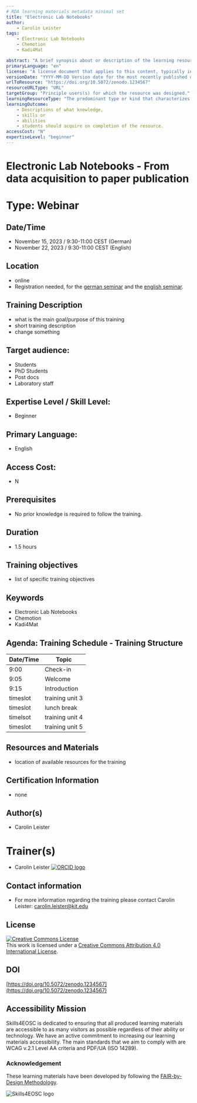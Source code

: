 ```yaml
---
# RDA learning materials metadata minimal set
title: "Electronic Lab Notebooks"
author: 
    - Carolin Leister
tags: 
    - Electronic Lab Notebooks
    - Chemotion 
    - Kadi4Mat

abstract: "A brief synopsis about or description of the learning resource."
primaryLanguage: "en"
license: "A license document that applies to this content, typically indicated by URL"
versionDate: "YYYY-MM-DD Version date for the most recently published or broadcast resource."
urlToResource: "https://doi.org/10.5072/zenodo.1234567"
resourceURLType: "URL"
targetGroup: "Principle users(s) for which the resource was designed."
learningResourceType: "The predominant type or kind that characterizes the learning resource."
learningOutcome: 
    - Descriptions of what knowledge, 
    - skills or 
    - abilities 
    - students should acquire on completion of the resource.
accessCost: "N"
expertiseLevel: "beginner"
---
```


# Electronic Lab Notebooks - From data acquisition to paper publication
# Type: Webinar

## Date/Time
- November 15, 2023 / 9:30-11:00 CEST (German)
- November 22, 2023 / 9:30-11:00 CEST (English)

## Location

- online
- Registration needed, for the [german seminar](https://www.bibliothek.kit.edu/veranstaltungskalender.php/register/50802#calendar_top) and the [english seminar](https://www.bibliothek.kit.edu/veranstaltungskalender.php/register/50803#calendar_top).

## Training Description

- what is the main goal/purpose of this training
- short training description
- change something

## Target audience:
- Students
- PhD Students
- Post docs
- Laboratory staff
## Expertise Level / Skill Level:
- Beginner

## Primary Language:
- English

## Access Cost:
- N

## Prerequisites
- No prior knowledge is required to follow the training.

## Duration
- 1.5 hours

## Training objectives

- list of specific training objectives

## Keywords
 - Electronic Lab Notebooks
 - Chemotion 
 - Kadi4Mat


## Agenda: Training Schedule - Training Structure

| Date/Time | Topic             |
|-----------|-------------------|
| 9:00  | Check-in   |
| 9:05  | Welcome   |
| 9:15  | Introduction      |
| timeslot  | training unit 3   |
| timeslot  | lunch break       |
| timelsot  | training unit 4   |
| timeslot  | training unit 5   |

## Resources and Materials

- location of available resources for the training

## Certification Information

- none

## Author(s)
- Carolin Leister

# Trainer(s)
- Carolin Leister [![ORCID logo](./attachments/orcid_16x16.webp)](https://orcid.org/0000-0002-6940-0024)

## Contact information

- For more information regarding the training please contact Carolin Leister: carolin.leister@kit.edu

## License

<a rel="license" href="http://creativecommons.org/licenses/by/4.0/"><img alt="Creative Commons License" style="border-width:0" src="https://i.creativecommons.org/l/by/4.0/88x31.png" /></a><br />This work is licensed under a <a rel="license" href="http://creativecommons.org/licenses/by/4.0/">Creative Commons Attribution 4.0 International License</a>.

## DOI

[https://doi.org/10.5072/zenodo.1234567](https://doi.org/10.5072/zenodo.1234567)

## Accessibility Mission

Skills4EOSC is dedicated to ensuring that all produced learning materials are accessible to as many visitors as possible regardless of their ability or technology. We have an active commitment to increasing our learning materials accessibility. The main standards that we aim to comply with are WCAG v.2.1 Level AA criteria and PDF/UA (ISO 14289).

### Acknowledgement

These learning materials have been developed by following the [FAIR-by-Design Methodology](https://doi.org/10.5281/zenodo.7875540).

![Skills4EOSC logo](./attachments/skills4eosc.png)